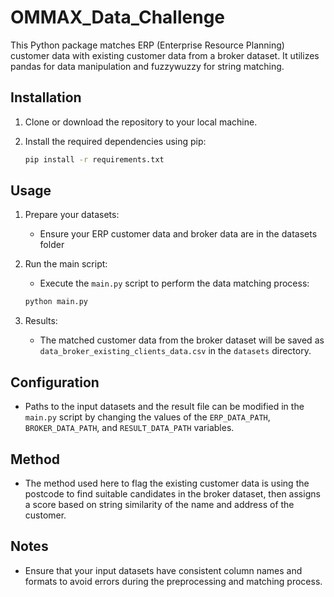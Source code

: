 # OMMAX_Data_Challenge

This Python package matches ERP (Enterprise Resource Planning) customer data with existing customer data from a broker dataset. It utilizes pandas for data manipulation and fuzzywuzzy for string matching.

## Installation

1. Clone or download the repository to your local machine.

2. Install the required dependencies using pip:

    ```bash
    pip install -r requirements.txt
    ```

## Usage

1. Prepare your datasets:
    - Ensure your ERP customer data and broker data are in the datasets folder

2. Run the main script:
    - Execute the `main.py` script to perform the data matching process:

    ```bash
    python main.py
    ```

3. Results:
    - The matched customer data from the broker dataset will be saved as `data_broker_existing_clients_data.csv` in the `datasets` directory.

## Configuration

- Paths to the input datasets and the result file can be modified in the `main.py` script by changing the values of the `ERP_DATA_PATH`, `BROKER_DATA_PATH`, and `RESULT_DATA_PATH` variables.

## Method
- The method used here to flag the existing customer data is using the postcode to find suitable candidates in the broker dataset, then assigns a score based on string similarity of the name and address of the customer.

## Notes

- Ensure that your input datasets have consistent column names and formats to avoid errors during the preprocessing and matching process.
